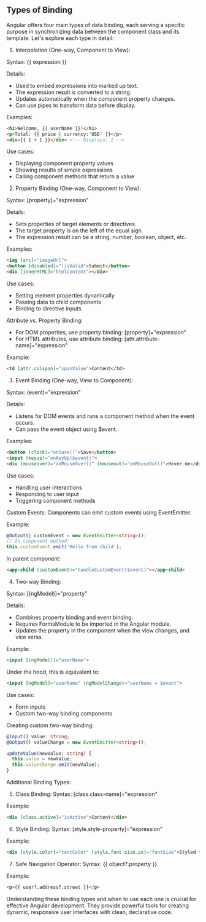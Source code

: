 ## Types of Binding

Angular offers four main types of data binding, each serving a specific purpose in synchronizing data between the component class and its template. Let's explore each type in detail:

1. Interpolation (One-way, Component to View):

Syntax: {{ expression }}

Details:
- Used to embed expressions into marked up text.
- The expression result is converted to a string.
- Updates automatically when the component property changes.
- Can use pipes to transform data before display.

Examples:
```html
<h1>Welcome, {{ userName }}!</h1>
<p>Total: {{ price | currency:'USD' }}</p>
<div>{{ 1 + 1 }}</div> <!-- Displays: 2 -->
```

Use cases:
- Displaying component property values
- Showing results of simple expressions
- Calling component methods that return a value

2. Property Binding (One-way, Component to View):

Syntax: [property]="expression"

Details:
- Sets properties of target elements or directives.
- The target property is on the left of the equal sign.
- The expression result can be a string, number, boolean, object, etc.

Examples:
```html
<img [src]="imageUrl">
<button [disabled]="!isValid">Submit</button>
<div [innerHTML]="htmlContent"></div>
```

Use cases:
- Setting element properties dynamically
- Passing data to child components
- Binding to directive inputs

Attribute vs. Property Binding:
- For DOM properties, use property binding: [property]="expression"
- For HTML attributes, use attribute binding: [attr.attribute-name]="expression"

Example:
```html
<td [attr.colspan]="spanValue">Content</td>
```

3. Event Binding (One-way, View to Component):

Syntax: (event)="expression"

Details:
- Listens for DOM events and runs a component method when the event occurs.
- Can pass the event object using $event.

Examples:
```html
<button (click)="onSave()">Save</button>
<input (keyup)="onKeyUp($event)">
<div (mouseover)="onMouseOver()" (mouseout)="onMouseOut()">Hover me</div>
```

Use cases:
- Handling user interactions
- Responding to user input
- Triggering component methods

Custom Events:
Components can emit custom events using EventEmitter.

Example:
```typescript
@Output() customEvent = new EventEmitter<string>();
// In component method:
this.customEvent.emit('Hello from child');
```

In parent component:
```html
<app-child (customEvent)="handleCustomEvent($event)"></app-child>
```

4. Two-way Binding:

Syntax: [(ngModel)]="property"

Details:
- Combines property binding and event binding.
- Requires FormsModule to be imported in the Angular module.
- Updates the property in the component when the view changes, and vice versa.

Example:
```html
<input [(ngModel)]="userName">
```

Under the hood, this is equivalent to:
```html
<input [ngModel]="userName" (ngModelChange)="userName = $event">
```

Use cases:
- Form inputs
- Custom two-way binding components

Creating custom two-way binding:
```typescript
@Input() value: string;
@Output() valueChange = new EventEmitter<string>();

updateValue(newValue: string) {
  this.value = newValue;
  this.valueChange.emit(newValue);
}
```

Additional Binding Types:

5. Class Binding:
Syntax: [class.class-name]="expression"

Example:
```html
<div [class.active]="isActive">Content</div>
```

6. Style Binding:
Syntax: [style.style-property]="expression"

Example:
```html
<div [style.color]="textColor" [style.font-size.px]="fontSize">Styled text</div>
```

7. Safe Navigation Operator:
Syntax: {{ object?.property }}

Example:
```html
<p>{{ user?.address?.street }}</p>
```


Understanding these binding types and when to use each one is crucial for effective Angular development. They provide powerful tools for creating dynamic, responsive user interfaces with clean, declarative code.
